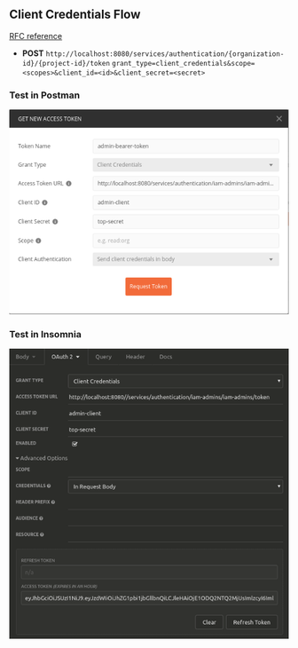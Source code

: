 ## Client Credentials Flow
[RFC reference](https://tools.ietf.org/html/rfc6749#section-1.3.4)
* __POST__ ``http://localhost:8080/services/authentication/{organization-id}/{project-id}/token``
  ``grant_type=client_credentials&scope=<scopes>&client_id=<id>&client_secret=<secret>``

### Test in Postman
![postman](004_flow-postman.png)

### Test in Insomnia
![insomnia](004_flow-insomnia.png)
